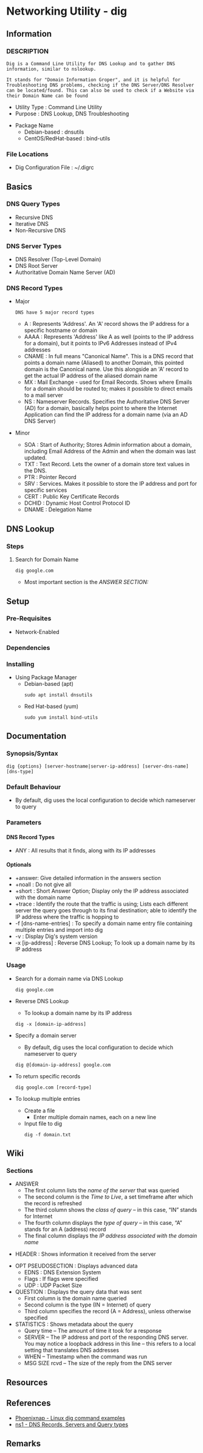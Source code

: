 # Networking Utility - dig

## Information
### DESCRIPTION
```
Dig is a Command Line Utility for DNS Lookup and to gather DNS information, similar to nslookup.

It stands for "Domain Information Groper", and it is helpful for Troubleshooting DNS problems, checking if the DNS Server/DNS Resolver can be located/found. This can also be used to check if a Website via their Domain Name can be found
```
+ Utility Type : Command Line Utility
+ Purpose : DNS Lookup, DNS Troubleshooting
- Package Name
    + Debian-based : dnsutils
    + CentOS/RedHat-based : bind-utils

### File Locations
+ Dig Configuration File : ~/.digrc
    
## Basics
### DNS Query Types
+ Recursive DNS
+ Iterative DNS
+ Non-Recursive DNS

### DNS Server Types
+ DNS Resolver (Top-Level Domain)       
+ DNS Root Server
+ Authoritative Domain Name Server (AD)

### DNS Record Types
- Major
    ```
    DNS have 5 major record types
    ```
    + A : Represents 'Address'. An 'A' record shows the IP address for a specific hostname or domain
    + AAAA : Represents 'Address' like A as well (points to the IP address for a domain), but it points to IPv6 Addresses instead of IPv4 addresses
    + CNAME : In full means "Canonical Name". This is a DNS record that points a domain name (Aliased) to another Domain, this pointed domain is the Canonical name. Use this alongside an 'A' record to get the actual IP address of the aliased domain name
    + MX : Mail Exchange - used for Email Records. Shows where Emails for a domain should be routed to; makes it possible to direct emails to a mail server
    + NS : Nameserver Records. Specifies the Authoritative DNS Server (AD) for a domain, basically helps point to where the Internet Application can find the IP address for a domain name (via an AD DNS Server)

- Minor
    + SOA : Start of Authority; Stores Admin information about a domain, including Email Address of the Admin and when the domain was last updated.
    + TXT : Text Record. Lets the owner of a domain store text values in the DNS.
    + PTR : Pointer Record
    + SRV : Services. Makes it possible to store the IP address and port for specific services
    + CERT : Public Key Certificate Records
    + DCHID : Dynamic Host Control Protocol ID
    + DNAME : Delegation Name
   
## DNS Lookup
### Steps
1. Search for Domain Name
    ```console
    dig google.com
    ```
    - Most important section is the *ANSWER SECTION:*

  
## Setup
### Pre-Requisites
+ Network-Enabled

### Dependencies

### Installing
- Using Package Manager
    - Debian-based (apt)
        ```console
        sudo apt install dnsutils
        ```
    - Red Hat-based (yum)
        ```console
        sudo yum install bind-utils
        ```

## Documentation
### Synopsis/Syntax
```console
dig {options} [server-hostname|server-ip-address] [server-dns-name] [dns-type]
```

### Default Behaviour
+ By default, dig uses the local configuration to decide which nameserver to query

### Parameters
#### DNS Record Types
+ ANY : All results that it finds, along with its IP addresses

#### Optionals
+ +answer: Give detailed information in the answers section
+ +noall : Do not give all
+ +short : Short Answer Option; Display only the IP address associated with the domain name
+ +trace : Identify the route that the traffic is using; Lists each different server the query goes through to its final destination; able to identify the IP address where the traffic is hopping to
+ -f [dns-name-entries] : To specify a domain name entry file containing multiple entries and import into dig
+ -v : Display Dig's system version
+ -x [ip-address] : Reverse DNS Lookup; To look up a domain name by its IP address

### Usage
- Search for a domain name via DNS Lookup
    ```console
    dig google.com
    ```

- Reverse DNS Lookup
    + To lookup a domain name by its IP address
    ```console
    dig -x [domain-ip-address]
    ```
    
- Specify a domain server
    + By default, dig uses the local configuration to decide which nameserver to query
    ```console
    dig @[domain-ip-address] google.com
    ```
    
- To return specific records
    ```console
    dig google.com [record-type]
    ```
   
- To lookup multiple entries
    - Create a file
        + Enter multiple domain names, each on a new line
    - Input file to dig
        ```console
        dig -f domain.txt
        ```
   
## Wiki
### Sections
- ANSWER
    + The first column lists the *name of the server* that was queried
    + The second column is the *Time to Live*, a set timeframe after which the record is refreshed
    + The third column shows the *class of query* – in this case, “IN” stands for Internet
    + The fourth column displays the *type of query* – in this case, “A” stands for an A (address) record
    + The final column displays the *IP address associated with the domain name*
+ HEADER : Shows information it received from the server
- OPT PSEUDOSECTION : Displays advanced data
    + EDNS : DNS Extension System
    + Flags : If flags were specified
    + UDP : UDP Packet Size
- QUESTION : Displays the query data that was sent
    + First column is the domain name queried
    + Second column is the type (IN = Internet) of query
    + Third column specifies the record (A = Address), unless otherwise specified
- STATISTICS : Shows metadata about the query
    + Query time – The amount of time it took for a response
    + SERVER – The IP address and port of the responding DNS server. You may notice a loopback address in this line – this refers to a local setting that translates DNS addresses
    + WHEN – Timestamp when the command was run
    + MSG SIZE rcvd – The size of the reply from the DNS server
    
## Resources

## References
+ [Phoenixnap - Linux dig command examples](https://phoenixnap.com/kb/linux-dig-command-examples)
+ [ns1 - DNS Records, Servers and Query types](https://ns1.com/resources/dns-types-records-servers-and-queries)

## Remarks


